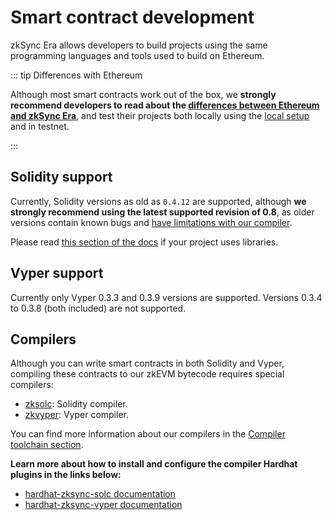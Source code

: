 # Smart contract development

zkSync Era allows developers to build projects using the same programming languages and tools used to build on Ethereum.

::: tip Differences with Ethereum

Although most smart contracts work out of the box, we **strongly recommend developers to read about the [differences between Ethereum and zkSync Era](../differences-with-ethereum.md)**, and test their projects both locally using the [local setup](../../../tools/hardhat/testing.md) and in testnet.

:::

## Solidity support

Currently, Solidity versions as old as `0.4.12` are supported, although **we strongly recommend using the latest supported revision of 0.8**, as older versions contain known bugs and [have limitations with our compiler](../../../tools/compiler-toolchain/solidity.md#limitations).

Please read [this section of the docs](../../../tools/compiler-toolchain/solidity.md#using-libraries) if your project uses libraries.

## Vyper support

Currently only Vyper 0.3.3 and 0.3.9 versions are supported. Versions 0.3.4 to 0.3.8 (both included) are not supported.

## Compilers

Although you can write smart contracts in both Solidity and Vyper, compiling these contracts to our zkEVM bytecode requires special compilers:

- [zksolc](https://github.com/matter-labs/zksolc-bin): Solidity compiler.
- [zkvyper](https://github.com/matter-labs/zkvyper-bin): Vyper compiler.

You can find more information about our compilers in the [Compiler toolchain section](../../../tools/compiler-toolchain/README.md).

**Learn more about how to install and configure the compiler Hardhat plugins in the links below:**

- [hardhat-zksync-solc documentation](../../../tools/hardhat/hardhat-zksync-solc.md)
- [hardhat-zksync-vyper documentation](../../../tools/hardhat/hardhat-zksync-vyper.md)
